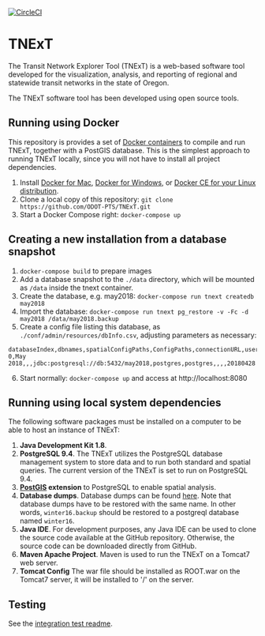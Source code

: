 [![CircleCI](https://circleci.com/gh/ODOT-PTS/TNExT.svg?style=svg)](https://circleci.com/gh/ODOT-PTS/TNExT)

# TNExT
The Transit Network Explorer Tool (TNExT) is a web-based software tool developed for the visualization, analysis, and reporting of regional and statewide transit networks in the state of Oregon. 

The TNExT software tool has been developed using open source tools.

## Running using Docker

This repository is provides a set of [Docker containers](https://www.docker.com/what-container) to compile and run TNExT, together with a PostGIS database. This is the simplest approach to running TNExT locally, since you will not have to install all project dependencies.

1. Install [Docker for Mac](https://www.docker.com/docker-mac), [Docker for Windows](https://www.docker.com/docker-windows), or [Docker CE for your Linux distribution](https://www.docker.com/community-edition).
2. Clone a local copy of this repository: `git clone https://github.com/ODOT-PTS/TNExT.git`
3. Start a Docker Compose right: `docker-compose up`

## Creating a new installation from a database snapshot

1. `docker-compose build` to prepare images
2. Add a database snapshot to the `./data` directory, which will be mounted as `/data` inside the tnext container.
3. Create the database, e.g. may2018: `docker-compose run tnext createdb may2018`
4. Import the database: `docker-compose run tnext pg_restore -v -Fc -d may2018 /data/may2018.backup`
5. Create a config file listing this database, as `./conf/admin/resources/dbInfo.csv`, adjusting parameters as necessary:

```
databaseIndex,dbnames,spatialConfigPaths,ConfigPaths,connectionURL,username,password,censusMappingSource,gtfsMappingSource1,gtfsMappingSource2,defaultDate
0,May 2018,,,jdbc:postgresql://db:5432/may2018,postgres,postgres,,,,20180428
```

6. Start normally: `docker-compose up` and access at http://localhost:8080

## Running using local system dependencies

The following software packages must be installed on a computer to be able to host an instance of TNExT:

1.	**Java Development Kit 1.8**. 
2.	**PostgreSQL 9.4**. The TNExT utilizes the PostgreSQL database management system to store 
    data and to run both standard and spatial queries. The current version of the TNExT is 
    set to run on PostgreSQL 9.4. 
3.	**[PostGIS](http://postgis.net/install/) extension** to PostgreSQL to enable spatial analysis.
4.	**Database dumps**. Database dumps can be found [here](https://drive.google.com/open?id=0Bx4Zxars8NaNOWNxTlctME92OGc). Note that database dumps have to be 
    restored with the same name. In other words, `winter16.backup` should be restored to a postgreql database named `winter16`.
5.	**Java IDE**. For development purposes, any Java IDE can be used to clone the source code 
    available at the GitHub repository. Otherwise, the source code can be downloaded 
    directly from GitHub. 
6.	**Maven Apache Project**. Maven is used to run the TNExT on a Tomcat7 web server.
7.  **Tomcat Config** The war file should be installed as ROOT.war on the Tomcat7 server, it will be installed to '/' on the server.

## Testing

See the [integration test readme](integration-tests/README.md).
